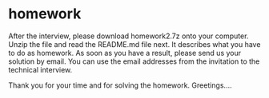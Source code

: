 # homework

After the interview, please download homework2.7z onto your computer. 
Unzip the file and read the README.md file next. It describes what you have to do as homework. 
As soon as you have a result, please send us your solution by email. 
You can use the email addresses from the invitation to the technical interview. 

Thank you for your time and for solving the homework. 
Greetings....
